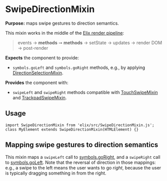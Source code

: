 # SwipeDirectionMixin

**Purpose:** maps swipe gestures to direction semantics.

This mixin works in the middle of the [Elix render pipeline](/documentation#elix-render-pipeline):

> events → **methods** ➞ **methods** → setState → updates → render DOM → post-render

**Expects** the component to provide:
* `symbols.goLeft` and `symbols.goRight` methods, e.g., by applying [DirectionSelectionMixin](DirectionSelectionMixin).

**Provides** the component with:
* `swipeLeft` and `swipeRight` methods compatible with [TouchSwipeMixin](TouchSwipeMixin) and [TrackpadSwipeMixin](TrackpadSwipeMixin).


## Usage

    import SwipeDirectionMixin from 'elix/src/SwipeDirectionMixin.js';
    class MyElement extends SwipeDirectionMixin(HTMLElement) {}


## Mapping swipe gestures to direction semantics

This mixin maps a `swipeLeft` call to [symbols.goRight](symbols#goRight), and a `swipeRight` call to [symbols.goLeft](symbols#goLeft). Note that the reversal of direction in those mappings: e.g., a swipe to the left means the user wants to go _right_, because the user is typically dragging something in from the right.
